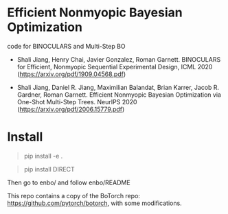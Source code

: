 # Efficient Nonmyopic Bayesian Optimization
code for BINOCULARS and Multi-Step BO

* Shali Jiang, Henry Chai, Javier Gonzalez, Roman Garnett. BINOCULARS for Efficient, Nonmyopic Sequential Experimental Design, ICML 2020 (https://arxiv.org/pdf/1909.04568.pdf)

* Shali Jiang, Daniel R. Jiang, Maximilian Balandat, Brian Karrer, Jacob R. Gardner, Roman Garnett. Efficient Nonmyopic Bayesian Optimization via One-Shot Multi-Step Trees. NeurIPS 2020 (https://arxiv.org/pdf/2006.15779.pdf)

# Install
> pip install -e .

> pip install DIRECT

Then go to enbo/ and follow enbo/README

This repo contains a copy of the BoTorch repo: https://github.com/pytorch/botorch, with some modifications.

